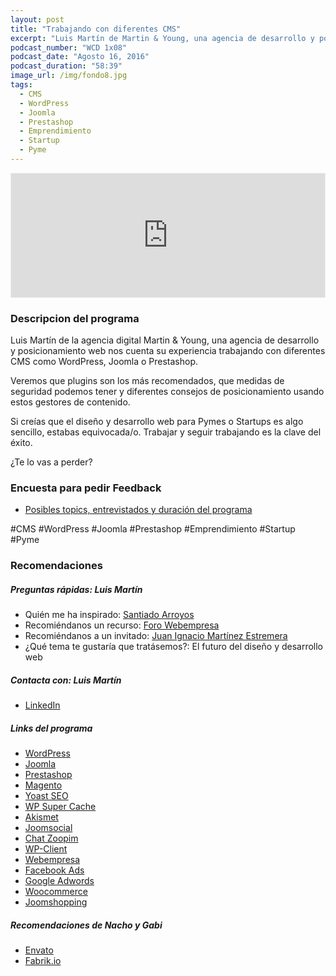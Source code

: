 ```yaml
---
layout: post
title: "Trabajando con diferentes CMS"
excerpt: "Luis Martín de Martin & Young, una agencia de desarrollo y posicionamiento web nos cuenta su experiencia trabajando con diferentes CMS."
podcast_number: "WCD 1x08"
podcast_date: "Agosto 16, 2016"
podcast_duration: "58:39"
image_url: /img/fondo8.jpg
tags: 
  - CMS
  - WordPress
  - Joomla
  - Prestashop
  - Emprendimiento
  - Startup
  - Pyme
---
```


<iframe id='audio_12606892' frameborder='0' allowfullscreen='' scrolling='no' height='200' style='border:1px solid #EEE; box-sizing:border-box; width:100%;' src="https://www.ivoox.com/player_ej_12606892_4_1.html?c1=ff6600"></iframe>

<h3 class="post-title  post-heading">Descripcion del programa</h3>

Luis Martín de la agencia digital Martin & Young, una agencia de desarrollo y posicionamiento web nos cuenta su experiencia trabajando con diferentes CMS como WordPress, Joomla o Prestashop.

Veremos que plugins son los más recomendados, que medidas de seguridad podemos tener y diferentes consejos de posicionamiento usando estos gestores de contenido.

Si creías que el diseño y desarrollo web para Pymes o Startups es algo sencillo, estabas equivocada/o. Trabajar y seguir trabajando es la clave del éxito.

¿Te lo vas a perder?

<div class="rule"></div>

<h3 class="post-title  post-heading">Encuesta para pedir Feedback</h3>

<ul>
  <li class="recomendacion"><a href="https://wecodesignpodcast.typeform.com/to/keNT6k">Posibles topics, entrevistados y duración del programa</a></li>
</ul>
 
<div class="rule"></div>

  #CMS #WordPress #Joomla #Prestashop #Emprendimiento #Startup #Pyme

<div class="rule"></div>

<h3 class="post-title  post-heading">Recomendaciones</h3>

##### Preguntas rápidas: Luis Martín

<ul>
  <li class="recomendacion"><span>Quién me ha inspirado: </span><a href="https://www.linkedin.com/in/santiagoarroyos">Santiado Arroyos</a></li>
  <li class="recomendacion"><span>Recomiéndanos un recurso: </span><a href="https://www.webempresa.com/foro.html">Foro Webempresa</a></li>
  <li class="recomendacion"><span>Recomiéndanos a un invitado: </span><a href="https://www.linkedin.com/in/jimartinez">Juan Ignacio Martínez Estremera</a></li>
  <li class="recomendacion"><span>¿Qué tema te gustaría que tratásemos?: </span>El futuro del diseño y desarrollo web</li>
</ul>


##### Contacta con: Luis Martín

<ul>
  <li class="recomendacion"><a href="https://www.linkedin.com/in/luis-mart%C3%ADn-rodriguez-7a136223/en">LinkedIn</a></li>
</ul>

##### Links del programa

<ul>
  <li class="recomendacion"><a href="https://wordpress.com/">WordPress</a></li>
  <li class="recomendacion"><a href="https://www.joomla.org/">Joomla</a></li>
  <li class="recomendacion"><a href="https://www.prestashop.com/">Prestashop</a></li>
  <li class="recomendacion"><a href="https://magento.com/">Magento</a></li>
  <li class="recomendacion"><a href="https://wordpress.org/plugins/wordpress-seo/">Yoast SEO</a></li>
  <li class="recomendacion"><a href="https://wordpress.org/plugins/wp-super-cache/">WP Super Cache</a></li>
  <li class="recomendacion"><a href="https://wordpress.org/plugins/akismet/">Akismet</a></li>
  <li class="recomendacion"><a href="https://www.jomsocial.com/addons">Joomsocial</a></li>
  <li class="recomendacion"><a href="https://www.prestashop.com/forums/topic/250768-modulo-zopim-chat-nuevo-widget/">Chat Zoopim</a></li>
  <li class="recomendacion"><a href="https://wp-client.com/">WP-Client</a></li>
  <li class="recomendacion"><a href="https://www.webempresa.com/">Webempresa  </a></li>
  <li class="recomendacion"><a href="https://www.facebook.com/business/products/ads">Facebook Ads</a></li>
  <li class="recomendacion"><a href="https://www.google.es/adwords/">Google Adwords</a></li>
  <li class="recomendacion"><a href="https://woocommerce.com/">Woocommerce</a></li>
  <li class="recomendacion"><a href="http://extensions.joomla.org/extension/joomshopping">Joomshopping</a></li>
</ul>

##### Recomendaciones de Nacho y Gabi

<ul>
  <li class="recomendacion"><a href="http://market.envato.com/">Envato</a></li>
  <li class="recomendacion"><a href="https://fabrik.io/">Fabrik.io</a></li>
</ul>
